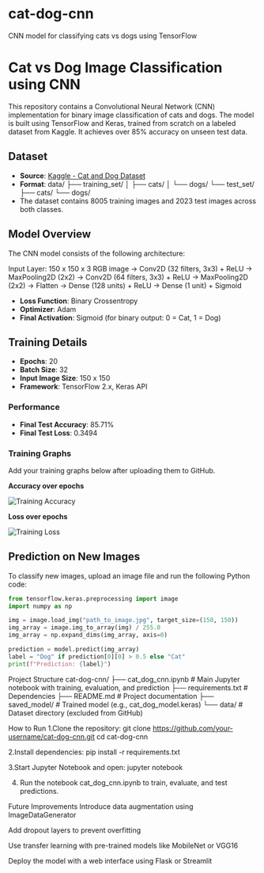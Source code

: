 # cat-dog-cnn
CNN model for classifying cats vs dogs using TensorFlow
# Cat vs Dog Image Classification using CNN

This repository contains a Convolutional Neural Network (CNN) implementation for binary image classification of cats and dogs. The model is built using TensorFlow and Keras, trained from scratch on a labeled dataset from Kaggle. It achieves over 85% accuracy on unseen test data.

## Dataset

- **Source**: [Kaggle - Cat and Dog Dataset](https://www.kaggle.com/datasets/tongpython/cat-and-dog)
- **Format**:
data/
├── training_set/
│ ├── cats/
│ └── dogs/
└── test_set/
├── cats/
└── dogs/
- The dataset contains 8005 training images and 2023 test images across both classes.

## Model Overview

The CNN model consists of the following architecture:

Input Layer: 150 x 150 x 3 RGB image
→ Conv2D (32 filters, 3x3) + ReLU
→ MaxPooling2D (2x2)
→ Conv2D (64 filters, 3x3) + ReLU
→ MaxPooling2D (2x2)
→ Flatten
→ Dense (128 units) + ReLU
→ Dense (1 unit) + Sigmoid


- **Loss Function**: Binary Crossentropy  
- **Optimizer**: Adam  
- **Final Activation**: Sigmoid (for binary output: 0 = Cat, 1 = Dog)

## Training Details

- **Epochs**: 20  
- **Batch Size**: 32  
- **Input Image Size**: 150 x 150  
- **Framework**: TensorFlow 2.x, Keras API

### Performance

- **Final Test Accuracy**: 85.71%  
- **Final Test Loss**: 0.3494

### Training Graphs

Add your training graphs below after uploading them to GitHub.

**Accuracy over epochs**

![Training Accuracy](insert-your-accuracy-graph.png)

**Loss over epochs**

![Training Loss](insert-your-loss-graph.png)

## Prediction on New Images

To classify new images, upload an image file and run the following Python code:

```python
from tensorflow.keras.preprocessing import image
import numpy as np

img = image.load_img("path_to_image.jpg", target_size=(150, 150))
img_array = image.img_to_array(img) / 255.0
img_array = np.expand_dims(img_array, axis=0)

prediction = model.predict(img_array)
label = "Dog" if prediction[0][0] > 0.5 else "Cat"
print(f"Prediction: {label}")
```

Project Structure
cat-dog-cnn/
├── cat_dog_cnn.ipynb        # Main Jupyter notebook with training, evaluation, and prediction
├── requirements.txt         # Dependencies
├── README.md                # Project documentation
├── saved_model/             # Trained model (e.g., cat_dog_model.keras)
└── data/                    # Dataset directory (excluded from GitHub)


How to Run
1.Clone the repository:
git clone https://github.com/your-username/cat-dog-cnn.git
cd cat-dog-cnn

2.Install dependencies:
pip install -r requirements.txt

3.Start Jupyter Notebook and open:
jupyter notebook

4. Run the notebook cat_dog_cnn.ipynb to train, evaluate, and test predictions.


Future Improvements
Introduce data augmentation using ImageDataGenerator

Add dropout layers to prevent overfitting

Use transfer learning with pre-trained models like MobileNet or VGG16

Deploy the model with a web interface using Flask or Streamlit


